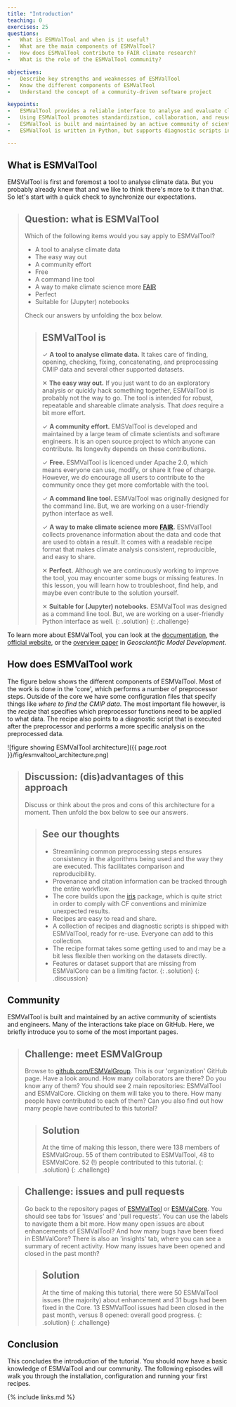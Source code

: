 ```yaml
---
title: "Introduction"
teaching: 0
exercises: 25
questions:
-   What is ESMValTool and when is it useful?
-   What are the main components of ESMValTool?
-   How does ESMValTool contribute to FAIR climate research?
-   What is the role of the ESMValTool community?

objectives:
-   Describe key strengths and weaknesses of ESMValTool
-   Know the different components of ESMValTool
-   Understand the concept of a community-driven software project

keypoints:
-   ESMValTool provides a reliable interface to analyse and evaluate climate data
-   Using ESMValTool promotes standardization, collaboration, and reuse
-   ESMValTool is built and maintained by an active community of scientists and developers
-   ESMValTool is written in Python, but supports diagnostic scripts in multiple languages

---
```


## What is ESMValTool

EMSValTool is first and foremost a tool to analyse climate data. But you probably already knew that and we like to think there's more to it than that. So let's start with a quick check to synchronize our expectations.

> ## Question: what is ESMValTool
>
> Which of the following items would you say apply to ESMValTool?
>
> - A tool to analyse climate data
> - The easy way out
> - A community effort
> - Free
> - A command line tool
> - A way to make climate science more [FAIR](https://fair-software.eu/about)
> - Perfect
> - Suitable for (Jupyter) notebooks
>
> Check our answers by unfolding the box below.
>
> > ## ESMValTool is
> >
> > &#10003; **A tool to analyse climate data.**  It takes care of finding, opening, checking, fixing, concatenating, and preprocessing CMIP data and several other supported datasets.
> >
> > &#10005;  **The easy way out.** If you just want to do an exploratory analysis or quickly hack something together, ESMValTool is probably not the way to go. The tool is intended for robust, repeatable and shareable climate analysis. That *does* require a bit more effort.
> >
> > &#10003; **A community effort.** EMSValTool is developed and maintained by a large team of climate scientists and software engineers. It is an open source project to which anyone can contribute. Its longevity depends on these contributions.
> >
> > &#10003; **Free.** ESMValTool is licenced under Apache 2.0, which means everyone can use, modify, or share it free of charge. However, we *do* encourage all users to contribute to the community once they get more comfortable with the tool.
> >
> > &#10003; **A command line tool.** ESMValTool was originally designed for the command line. But, we are working on a user-friendly python interface as well.
> >
> > &#10003; **A way to make climate science more [FAIR](https://fair-software.eu/about).** ESMValTool collects provenance information about the data and code that are used to obtain a result. It comes with a readable recipe format that makes climate analysis consistent, reproducible, and easy to share.
> >
> > &#10005;  **Perfect.** Although we are continuously working to improve the tool, you may encounter some bugs or missing features. In this lesson, you will learn how to troubleshoot, find help, and maybe even contribute to the solution yourself.
> >
> > &#10005;  **Suitable for (Jupyter) notebooks.** ESMValTool was designed as a command line tool. But, we are working on a user-friendly Python interface as well.
> {: .solution}
{: .challenge}

To learn more about ESMValTool, you can look at the [documentation](https://docs.esmvaltool.org/en/latest/introduction.html), the [official website](https://www.esmvaltool.org/about.html), or the [overview paper](https://gmd.copernicus.org/articles/13/1179/2020/) in *Geoscientific Model Development*.

## How does ESMValTool work

The figure below shows the different components of ESMValTool. Most of the work is done in the 'core', which performs a number of preprocessor steps. Outside of the core we have some configuration files that specify things like *where to find the CMIP data*. The most important file however, is the *recipe* that specifies which preprocessor functions need to be applied to what data. The recipe also points to a diagnostic script that is executed after the preprocessor and performs a more specific analysis on the preprocessed data.

![figure showing ESMValTool architecture]({{ page.root }}/fig/esmvaltool_architecture.png)

> ## Discussion: (dis)advantages of this approach
>
> Discuss or think about the pros and cons of this architecture for a moment. Then unfold the box below to see our answers.
>
>
> > ## See our thoughts
> >
> > - Streamlining common preprocessing steps ensures consistency in the algorithms being used and the way they are executed. This facilitates comparison and reproducibility.
> > - Provenance and citation information can be tracked through the entire workflow.
> > - The core builds upon the [iris](https://scitools.org.uk/iris/docs/latest/) package, which is quite strict in order to comply with CF conventions and minimize unexpected results.
> > - Recipes are easy to read and share.
> > - A collection of recipes and diagnostic scripts is shipped with ESMValTool, ready for re-use. Everyone can add to this collection.
> > - The recipe format takes some getting used to and may be a bit less flexible then working on the datasets directly.
> > - Features or dataset support that are missing from ESMValCore can be a limiting factor.
> {: .solution}
{: .discussion}

## Community

ESMValTool is built and maintained by an active community of scientists and engineers. Many of the interactions take place on GitHub. Here, we briefly introduce you to some of the most important pages.

> ## Challenge: meet ESMValGroup
>
> Browse to [github.com/ESMValGroup](https://github.com/ESMValGroup). This is our 'organization' GitHub page. Have a look around. How many collaborators are there? Do you know any of them? You should see 2 main repositories: ESMValTool and ESMValCore. Clicking on them will take you to there. How many people have contributed to each of them? Can you also find out how many people have contributed to this tutorial?
>
> > ## Solution
> >
> > At the time of making this lesson, there were 138 members of ESMValGroup. 55 of them contributed to ESMValTool, 48 to ESMValCore. 52 (!) people contributed to this tutorial.
> {: .solution}
{: .challenge}

> ## Challenge: issues and pull requests
>
> Go back to the repository pages of [ESMValTool](https://github.com/ESMValGroup/ESMValTool) or [ESMValCore](https://github.com/ESMValGroup/ESMValCore). You should see tabs for 'issues' and 'pull requests'. You can use the labels to navigate them a bit more. How many open issues are about enhancements of ESMValTool? And how many bugs have been fixed in ESMValCore? There is also an 'insights' tab, where you can see a summary of recent activity. How many issues have been opened and closed in the past month?
>
> > ## Solution
> >
> > At the time of making this tutorial, there were 50 ESMValTool issues (the majority) about enhancement and 31 bugs had been fixed in the Core. 13 ESMValTool issues had been closed in the past month, versus 8 opened: overall good progress.
> {: .solution}
{: .challenge}

## Conclusion

This concludes the introduction of the tutorial. You should now have a basic knowledge of ESMValTool and our community. The following episodes will walk you through the installation, configuration and running your first recipes.

{% include links.md %}
